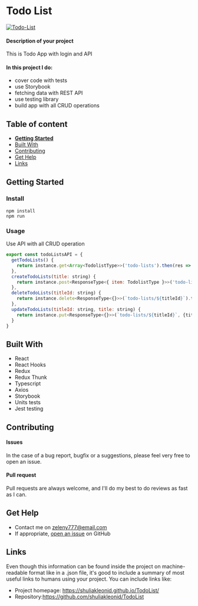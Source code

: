 # Todo List
[![Todo-List](https://i.ibb.co/TTpqTtZ/TodoList.png)](https://shuliakleonid.github.io/TodoList/)

#### Description of your project
This is Todo App with login and API
#### __In this project I do:__
- cover code with tests
- use Storybook
- fetching data with REST API
- use testing library
- build app with all CRUD operations
## Table of content

- [**Getting Started**](#getting-started)
- [Built With](#built-with)
- [Contributing](#contributing)
- [Get Help](#get-help)
- [Links](#links)

## Getting Started

### Install
```console
npm install 
npm run
```

### Usage
Use API with all CRUD operation
```javascript
export const todoListsAPI = {
  getTodoLists() {
    return instance.get<Array<TodolistType>>('todo-lists').then(res => res.data)
  },
  createTodoLists(title: string) {
    return instance.post<ResponseType<{ item: TodolistType }>>('todo-lists', {title}).then(res => res.data)
  },
  deleteTodoLists(titleId: string) {
    return instance.delete<ResponseType<{}>>(`todo-lists/${titleId}`).then(res => res.data)
  },
  updateTodoLists(titleId: string, title: string) {
    return instance.put<ResponseType<{}>>(`todo-lists/${titleId}`, {title}).then(res => res.data)
  }
}
```
## Built With
- React
- React Hooks 
- Redux
- Redux Thunk
- Typescript
- Axios
- Storybook
- Units tests
- Jest testing


## Contributing

#### Issues
In the case of a bug report, bugfix or a suggestions, please feel very free to open an issue.

#### Pull request
Pull requests are always welcome, and I'll do my best to do reviews as fast as I can.


## Get Help
- Contact me on zeleny777@email.com
- If appropriate, [open an issue](https://github.com/shuliakleonid/todoList/issues) on GitHub

## Links

Even though this information can be found inside the project on machine-readable
format like in a .json file, it's good to include a summary of most useful
links to humans using your project. You can include links like:

- Project homepage: https://shuliakleonid.github.io/TodoList/
- Repository:https://github.com/shuliakleonid/TodoList

